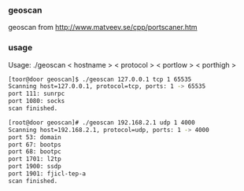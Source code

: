 ### geoscan
geoscan from http://www.matveev.se/cpp/portscaner.htm


### usage

Usage: ./geoscan < hostname > < protocol > < portlow > < porthigh >

```sh
[toor@door geoscan]$ ./geoscan 127.0.0.1 tcp 1 65535
Scanning host=127.0.0.1, protocol=tcp, ports: 1 -> 65535
port 111: sunrpc
port 1080: socks
scan finished.


```

```sh
[root@door geoscan]# ./geoscan 192.168.2.1 udp 1 4000
Scanning host=192.168.2.1, protocol=udp, ports: 1 -> 4000
port 53: domain
port 67: bootps
port 68: bootpc
port 1701: l2tp
port 1900: ssdp
port 1901: fjicl-tep-a
scan finished.

```